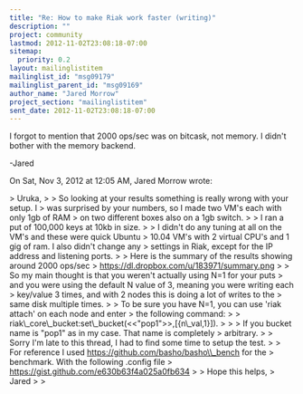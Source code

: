 ```yaml
---
title: "Re: How to make Riak work faster (writing)"
description: ""
project: community
lastmod: 2012-11-02T23:08:18-07:00
sitemap:
  priority: 0.2
layout: mailinglistitem
mailinglist_id: "msg09179"
mailinglist_parent_id: "msg09169"
author_name: "Jared Morrow"
project_section: "mailinglistitem"
sent_date: 2012-11-02T23:08:18-07:00
---
```



I forgot to mention that 2000 ops/sec was on bitcask, not memory. I didn't
bother with the memory backend.

-Jared

On Sat, Nov 3, 2012 at 12:05 AM, Jared Morrow  wrote:

&gt; Uruka,
&gt;
&gt; So looking at your results something is really wrong with your setup. I
&gt; was surprised by your numbers, so I made two VM's each with only 1gb of RAM
&gt; on two different boxes also on a 1gb switch.
&gt;
&gt; I ran a put of 100,000 keys at 10kb in size.
&gt;
&gt; I didn't do any tuning at all on the VM's and these were quick Ubuntu
&gt; 10.04 VM's with 2 virtual CPU's and 1 gig of ram. I also didn't change any
&gt; settings in Riak, except for the IP address and listening ports.
&gt;
&gt; Here is the summary of the results showing around 2000 ops/sec
&gt; https://dl.dropbox.com/u/183971/summary.png
&gt;
&gt; So my main thought is that you weren't actually using N=1 for your puts
&gt; and you were using the default N value of 3, meaning you were writing each
&gt; key/value 3 times, and with 2 nodes this is doing a lot of writes to the
&gt; same disk multiple times.
&gt;
&gt; To be sure you have N=1, you can use 'riak attach' on each node and enter
&gt; the following command:
&gt;
&gt; riak\\_core\\_bucket:set\\_bucket(&lt;&lt;"pop1"&gt;&gt;,[{n\\_val,1}]).
&gt;
&gt;
&gt; If you bucket name is "pop1" as in my case. That name is completely
&gt; arbitrary.
&gt;
&gt; Sorry I'm late to this thread, I had to find some time to setup the test.
&gt;
&gt; For reference I used https://github.com/basho/basho\\_bench for the
&gt; benchmark. With the following .config file
&gt; https://gist.github.com/e630b63f4a025a0fb634
&gt;
&gt; Hope this helps,
&gt; Jared
&gt;
&gt;
